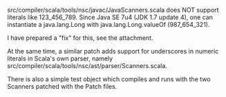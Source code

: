src/compiler/scala/tools/nsc/javac/JavaScanners.scala does NOT support literals like 123_456_789.
Since Java SE 7u4 (JDK 1.7 update 4), one can instantiate a java.lang.Long with java.lang.Long.valueOf (987_654_321).

I have prepared a "fix" for this, see the attachment.

At the same time, a similar patch adds support for  underscores in numeric literals in Scala's own parser, namely src/compiler/scala/tools/nsc/ast/parser/Scanners.scala.

There is also a simple test object which compiles and runs with the two Scanners patched with the Patch files.
